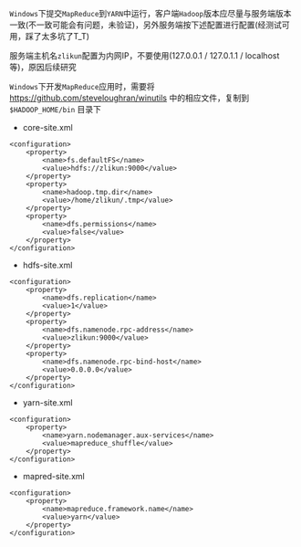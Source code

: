 `Windows`下提交`MapReduce`到`YARN`中运行，客户端`Hadoop`版本应尽量与服务端版本一致(不一致可能会有问题，未验证)，另外服务端按下述配置进行配置(经测试可用，踩了太多坑了T_T)

服务端主机名`zlikun`配置为内网IP，不要使用(127.0.0.1 / 127.0.1.1 / localhost 等)，原因后续研究

`Windows`下开发`MapReduce`应用时，需要将 <https://github.com/steveloughran/winutils> 中的相应文件，复制到 `$HADOOP_HOME/bin` 目录下

- core-site.xml 
```
<configuration>
    <property>
        <name>fs.defaultFS</name>
        <value>hdfs://zlikun:9000</value>
    </property>
    <property>
        <name>hadoop.tmp.dir</name>
        <value>/home/zlikun/.tmp</value>
    </property>
    <property>
        <name>dfs.permissions</name>
        <value>false</value>
    </property>
</configuration>
```
- hdfs-site.xml 
```
<configuration>
    <property>
        <name>dfs.replication</name>
        <value>1</value>
    </property>
    <property>
        <name>dfs.namenode.rpc-address</name>
        <value>zlikun:9000</value>
    </property>
    <property>
        <name>dfs.namenode.rpc-bind-host</name>
        <value>0.0.0.0</value>
    </property>
</configuration>
```
- yarn-site.xml 
```
<configuration>
    <property>
        <name>yarn.nodemanager.aux-services</name>
        <value>mapreduce_shuffle</value>
    </property>
</configuration>
```
- mapred-site.xml
```
<configuration>
    <property>
        <name>mapreduce.framework.name</name>
        <value>yarn</value>
    </property>
</configuration>
```